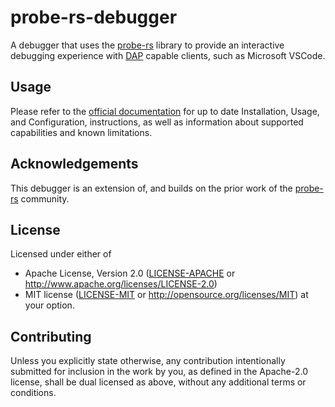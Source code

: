 # probe-rs-debugger

A debugger that uses the [probe-rs](https://github.com/probe-rs/probe-rs) library to provide an interactive debugging experience with [DAP](https://microsoft.github.io/debug-adapter-protocol/) capable clients, such as Microsoft VSCode.

## Usage

Please refer to the [official documentation](https://probe.rs/docs/tools/vscode/) for up to date Installation, Usage, and Configuration, instructions, as well as information about supported capabilities and known limitations.

## Acknowledgements

This debugger is an extension of, and builds on the prior work of the [probe-rs](https://github.com/probe-rs) community.

## License

Licensed under either of

- Apache License, Version 2.0 ([LICENSE-APACHE](LICENSE-APACHE) or
  http://www.apache.org/licenses/LICENSE-2.0)
- MIT license ([LICENSE-MIT](LICENSE-MIT) or
  http://opensource.org/licenses/MIT) at your option.

## Contributing

Unless you explicitly state otherwise, any contribution intentionally submitted
for inclusion in the work by you, as defined in the Apache-2.0 license, shall
be dual licensed as above, without any additional terms or conditions.
